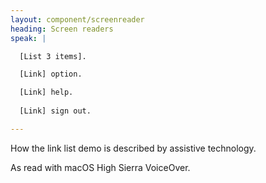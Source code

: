 ```yaml
---
layout: component/screenreader
heading: Screen readers
speak: |

  [List 3 items].

  [Link] option.

  [Link] help.
  
  [Link] sign out.

---
```



How the link list demo is described by assistive technology.

As read with macOS High Sierra VoiceOver.

